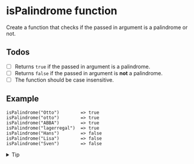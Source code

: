 # isPalindrome function

Create a function that checks if the passed in argument is a palindrome or not.

## Todos

- [ ] Returns `true` if the passed in argument is a palindrome.
- [ ] Returns `false` if the passed in argument is **not** a palindrome.
- [ ] The function should be case insensitive.

## Example

```
isPalindrome("Otto")        => true
isPalindrome("otto")        => true
isPalindrome("ABBA")        => true
isPalindrome("lagerregal")  => true
isPalindrome("Hans")        => false
isPalindrome("Lisa")        => false
isPalindrome("Sven")        => false
```

<details>
 <summary>Tip</summary>
 Tip goes here
</details>
